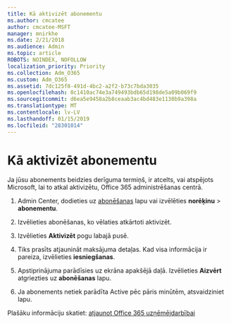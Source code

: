 ```yaml
---
title: Kā aktivizēt abonementu
ms.author: cmcatee
author: cmcatee-MSFT
manager: mnirkhe
ms.date: 2/21/2018
ms.audience: Admin
ms.topic: article
ROBOTS: NOINDEX, NOFOLLOW
localization_priority: Priority
ms.collection: Adm_O365
ms.custom: Adm_O365
ms.assetid: 7dc125f8-491d-4bc2-a2f2-b73c7bda3035
ms.openlocfilehash: 0c1410ac74e3a749493bdb65d198de5a09b069f9
ms.sourcegitcommit: d6ea5e9458a2b8ceaab3ac4bd483e1130b9a398a
ms.translationtype: MT
ms.contentlocale: lv-LV
ms.lasthandoff: 01/15/2019
ms.locfileid: "28301014"
---
```

# <a name="how-to-reactivate-a-subscription"></a>Kā aktivizēt abonementu

Ja jūsu abonements beidzies derīguma termiņš, ir atcelts, vai atspējots Microsoft, lai to atkal aktivizētu, Office 365 administrēšanas centrā.
  
1. Admin Center, dodieties uz [abonēšanas](https://go.microsoft.com/fwlink/p/?linkid=842054) lapu vai izvēlēties **norēķinu** \> **abonementu**.
    
2. Izvēlieties abonēšanas, ko vēlaties atkārtoti aktivizēt.
    
3. Izvēlieties **Aktivizēt** pogu labajā pusē. 
    
4. Tiks prasīts atjaunināt maksājuma detaļas. Kad visa informācija ir pareiza, izvēlieties **iesniegšanas**.
    
5. Apstiprinājuma parādīsies uz ekrāna apakšējā daļā. Izvēlieties **Aizvērt** atgriezties uz **abonēšanas** lapu. 
    
6. Ja abonements netiek parādīta Active pēc pāris minūtēm, atsvaidziniet lapu.
    
Plašāku informāciju skatiet: [atjaunot Office 365 uzņēmējdarbībai](https://support.office.com/article/8d83b530-f4ca-47f6-a666-e5791cbacc7e)
  

